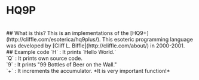 # HQ9P
<br>
## What is this?
This is an implementations of the [HQ9+](http://cliffle.com/esoterica/hq9plus/). This esoteric programming language was developed by [Cliff L. Biffle](http://cliffle.com/about/) in 2000-2001.
<br>
## Example code
`H` : It prints `Hello World.`<br>
`Q` : It prints own source code.<br>
`9` : It prints "99 Bottles of Beer on the Wall."<br>
`+` : It increments the accumulator. *It is very important function!*
